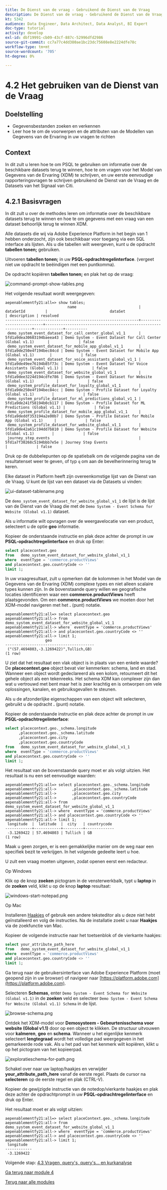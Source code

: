 ```yaml
---
title: De Dienst van de vraag - Gebruikend de Dienst van de Vraag
description: De Dienst van de vraag - Gebruikend de Dienst van de Vraag
kt: 5342
audience: Data Engineer, Data Architect, Data Analyst, BI Expert
doc-type: tutorial
activity: develop
exl-id: dbf19991-cb09-43cf-887c-52996dfd2986
source-git-commit: cc7a77c4dd380ae1bc23dc75608e8e2224dfe78c
workflow-type: tm+mt
source-wordcount: '705'
ht-degree: 0%

---
```


# 4.2 Het gebruiken van de Dienst van de Vraag

## Doelstelling

- Gegevensbestanden zoeken en verkennen
- Leer hoe te om de voorwerpen en de attributen van de Modellen van Gegevens van de Ervaring in uw vragen te richten

## Context

In dit zult u leren hoe te om PSQL te gebruiken om informatie over de beschikbare datasets terug te winnen, hoe te om vragen voor het Model van Gegevens van de Ervaring (XDM) te schrijven, en uw eerste eenvoudige rapporteringsvragen te schrijven gebruikend de Dienst van de Vraag en de Datasets van het Signaal van Citi.

## 4.2.1 Basisvragen

In dit zult u over de methodes leren om informatie over de beschikbare datasets terug te winnen en hoe te om gegevens met een vraag van een dataset behoorlijk terug te winnen XDM.

Alle datasets die wij via Adobe Experience Platform in het begin van 1 hebben onderzocht, zijn ook beschikbaar voor toegang via een SQL interface als lijsten. Als u die tabellen wilt weergeven, kunt u de opdracht **tabellen tonen;** gebruiken.

Uitvoeren **tabellen tonen;** in uw **PSQL-opdrachtregelinterface**. (vergeet niet uw opdracht te beëindigen met een puntkomma).

De opdracht kopiëren **tabellen tonen;** en plak het op de vraag:

![command-prompt-show-tables.png](./images/command-prompt-show-tables.png)

Het volgende resultaat wordt weergegeven:

```text
aepenablementfy21:all=> show tables;
                            name                            |        dataSetId         |                            dataSet                             | description | resolved 
------------------------------------------------------------+--------------------------+----------------------------------------------------------------+-------------+----------
 demo_system_event_dataset_for_call_center_global_v1_1      | 5fd1a9dea30603194baeea43 | Demo System - Event Dataset for Call Center (Global v1.1)      |             | false
 demo_system_event_dataset_for_mobile_app_global_v1_1       | 5fd1a9de250e4f194bec84cd | Demo System - Event Dataset for Mobile App (Global v1.1)       |             | false
 demo_system_event_dataset_for_voice_assistants_global_v1_1 | 5fd1a9de49ee76194b85f73c | Demo System - Event Dataset for Voice Assistants (Global v1.1) |             | false
 demo_system_event_dataset_for_website_global_v1_1          | 5fd1a9dee3224d194cdfe786 | Demo System - Event Dataset for Website (Global v1.1)          |             | false
 demo_system_profile_dataset_for_loyalty_global_v1_1        | 5fd1a9de250e4f194bec84cc | Demo System - Profile Dataset for Loyalty (Global v1.1)        |             | false
 demo_system_profile_dataset_for_ml_predictions_global_v1_1 | 5fd1a9de241f58194b0cb117 | Demo System - Profile Dataset for ML Predictions (Global v1.1) |             | false
 demo_system_profile_dataset_for_mobile_app_global_v1_1     | 5fd1a9deddf353194a2e00b7 | Demo System - Profile Dataset for Mobile App (Global v1.1)     |             | false
 demo_system_profile_dataset_for_website_global_v1_1        | 5fd1a9de42a61c194dd7b810 | Demo System - Profile Dataset for Website (Global v1.1)        |             | false
 journey_step_events                                        | 5fd1a7f30268c5194bbb7e5e | Journey Step Events                                            |             | false
```

Druk op de dubbelepunten op de spatiebalk om de volgende pagina van de resultatenset weer te geven, of typ `q` om aan de bevelherinnering terug te keren.

Elke dataset in Platform heeft zijn overeenkomstige lijst van de Dienst van de Vraag. U kunt de lijst van een dataset via de Datasets ui vinden:

![ui-dataset-tablename.png](./images/ui-dataset-tablename.png)

De `demo_system_event_dataset_for_website_global_v1_1` de lijst is de lijst van de Dienst van de Vraag die met de `Demo System - Event Schema for Website (Global v1.1)` dataset.

Als u informatie wilt opvragen over de weergavelocatie van een product, selecteert u de optie **geo** informatie.

Kopieer de onderstaande instructie en plak deze achter de prompt in uw **PSQL-opdrachtregelinterface** en druk op Enter:

```sql
select placecontext.geo
from   demo_system_event_dataset_for_website_global_v1_1
where  eventType = 'commerce.productViews'
and placecontext.geo.countryCode <> ''
limit 1;
```

In uw vraagresultaat, zult u opmerken dat de kolommen in het Model van de Gegevens van de Ervaring (XDM) complexe types en niet alleen scalaire types kunnen zijn. In de bovenstaande query willen we geografische locaties identificeren waar een **commerce.productViews** heeft plaatsgevonden. Om een **commerce.productViews** we moeten door het XDM-model navigeren met het **.** (punt) notatie.

```text
aepenablementfy21:all=> select placecontext.geo
aepenablementfy21:all-> from   demo_system_event_dataset_for_website_global_v1_1
aepenablementfy21:all-> where  eventType = 'commerce.productViews'
aepenablementfy21:all-> and placecontext.geo.countryCode <> ''
aepenablementfy21:all-> limit 1;
                  geo                   
----------------------------------------
 ("(57.4694803,-3.1269422)",Tullich,GB)
(1 row)
```

U ziet dat het resultaat een vlak object is in plaats van een enkele waarde? De **placecontext.geo** object bevat vier kenmerken: schema, land en stad. Wanneer een object wordt gedeclareerd als een kolom, retourneert dit het gehele object als een tekenreeks. Het schema XDM kan complexer zijn dan wat u vertrouwd met bent maar het is zeer krachtig en is ontworpen om vele oplossingen, kanalen, en gebruiksgevallen te steunen.

Als u de afzonderlijke eigenschappen van een object wilt selecteren, gebruikt u de opdracht **.** (punt) notatie.

Kopieer de onderstaande instructie en plak deze achter de prompt in uw **PSQL-opdrachtregelinterface**:

```sql
select placecontext.geo._schema.longitude
      ,placecontext.geo._schema.latitude
      ,placecontext.geo.city
      ,placecontext.geo.countryCode
from   demo_system_event_dataset_for_website_global_v1_1
where  eventType = 'commerce.productViews'
and placecontext.geo.countryCode <> ''
limit 1;
```

Het resultaat van de bovenstaande query moet er als volgt uitzien.
Het resultaat is nu een set eenvoudige waarden:

```text
aepenablementfy21:all=> select placecontext.geo._schema.longitude
aepenablementfy21:all->       ,placecontext.geo._schema.latitude
aepenablementfy21:all->       ,placecontext.geo.city
aepenablementfy21:all->       ,placecontext.geo.countryCode
aepenablementfy21:all-> from   demo_system_event_dataset_for_website_global_v1_1
aepenablementfy21:all-> where  eventType = 'commerce.productViews'
aepenablementfy21:all-> and placecontext.geo.countryCode <> ''
aepenablementfy21:all-> limit 1;
 longitude  |  latitude  |  city   | countrycode 
------------+------------+---------+-------------
 -3.1269422 | 57.4694803 | Tullich | GB
(1 row)
```

Maak u geen zorgen, er is een gemakkelijke manier om de weg naar een specifiek bezit te verkrijgen. In het volgende gedeelte leert u hoe.

U zult een vraag moeten uitgeven, zodat openen eerst een redacteur.

Op Windows

Klik op de knop **zoeken** pictogram in de vensterwerkbalk, typt u **laptop** in de **zoeken** veld, klikt u op de knop **laptop** resultaat:

![windows-start-notepad.png](./images/windows-start-notepad.png)

Op Mac

Installeren [Haakjes](https://github.com/adobe/brackets/releases/download/release-1.14/Brackets.Release.1.14.dmg) of gebruik een andere teksteditor als u deze niet hebt geïnstalleerd en volg de instructies. Na de installatie zoekt u naar **Haakjes** via de zoekfunctie van Mac.

Kopieer de volgende instructie naar het toetsenblok of de vierkante haakjes:

```sql
select your_attribute_path_here
from   demo_system_event_dataset_for_website_global_v1_1
where  eventType = 'commerce.productViews'
and placecontext.geo.countryCode <> ''
limit 1;
```

Ga terug naar de gebruikersinterface van Adobe Experience Platform (moet geopend zijn in uw browser) of navigeer naar [https://platform.adobe.com](https://platform.adobe.com).

Selecteren **Schemas**, enter `Demo System - Event Schema for Website (Global v1.1)` in de **zoeken** veld en selecteer `Demo System - Event Schema for Website (Global v1.1) Schema` in de lijst.

![browse-schema.png](./images/browse-schema.png)

Ontdek het XDM-model voor **Demosysteem - Gebeurtenisschema voor website (Global v1.1)** door op een object te klikken. De structuur uitvouwen voor **kalmeren**, **geo** en **schema**. Wanneer u het eigenlijke kenmerk selecteert **lengtegraad** wordt het volledige pad weergegeven in het gemarkeerde rode vak. Als u het pad van het kenmerk wilt kopiëren, klikt u op het pictogram van het kopieerpad.

![exploratieschema-for-path.png](./images/explore-schema-for-path.png)

Schakel over naar uw laptop/haakjes en verwijder **your_attribute_path_here** vanaf de eerste regel. Plaats de cursor na **selecteren** op de eerste regel en plak (CTRL-V).

Kopieer de gewijzigde instructie van de notedop/vierkante haakjes en plak deze achter de opdrachtprompt in uw **PSQL-opdrachtregelinterface** en druk op Enter.

Het resultaat moet er als volgt uitzien:

```text
aepenablementfy21:all=> select placeContext.geo._schema.longitude
aepenablementfy21:all-> from   demo_system_event_dataset_for_website_global_v1_1
aepenablementfy21:all-> where  eventType = 'commerce.productViews'
aepenablementfy21:all-> and placecontext.geo.countryCode <> ''
aepenablementfy21:all-> limit 1;
 longitude  
------------
 -3.1269422
```

Volgende stap: [4.3 Vragen, query&#39;s, query&#39;s... en kurkanalyse](./ex3.md)

[Ga terug naar module 4](./query-service.md)

[Terug naar alle modules](../../overview.md)
